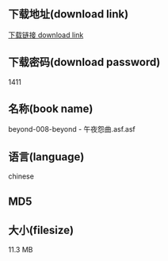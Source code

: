 ## 下载地址(download link)
[下载链接 download link](https://voluble-croquembouche-d321dc.netlify.app/?s=beyond-008-beyond+-+%E5%8D%88%E5%A4%9C%E6%80%A8%E6%9B%B2.asf)

## 下载密码(download password)
1411

## 名称(book name)
beyond-008-beyond - 午夜怨曲.asf.asf

## 语言(language)
chinese

## MD5


## 大小(filesize)
11.3 MB
